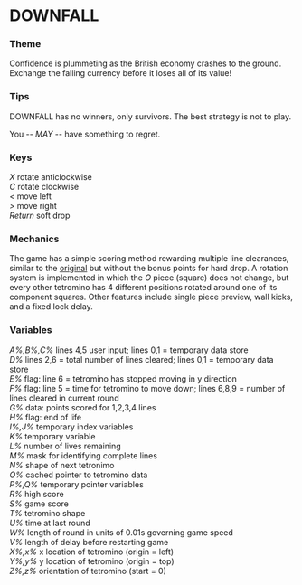 # DOWNFALL

### Theme

Confidence is plummeting as the British economy crashes to the ground. Exchange the falling currency before it loses all of its value!

### Tips

DOWNFALL has no winners, only survivors. The best strategy is not to play.

You -- *MAY* -- have something to regret.

### Keys

*X* rotate anticlockwise  
*C* rotate clockwise  
*<* move left  
*>* move right  
*Return* soft drop

### Mechanics

The game has a simple scoring method rewarding multiple line clearances, similar to the [original](https://tetris.wiki/Scoring) but without the bonus points for hard drop. A rotation system is implemented in which the *O* piece (square) does not change, but every other tetromino has 4 different positions rotated around one of its component squares. Other features include single piece preview, wall kicks, and a fixed lock delay.

### Variables

*A%,B%,C%* lines 4,5 user input; lines 0,1 = temporary data store  
*D%* lines 2,6 = total number of lines cleared; lines 0,1 = temporary data store  
*E%* flag: line 6 = tetromino has stopped moving in y direction   
*F%* flag: line 5 = time for tetromino to move down; lines 6,8,9 = number of lines cleared in current round  
*G%* data: points scored for 1,2,3,4 lines  
*H%* flag: end of life  
*I%,J%* temporary index variables  
*K%* temporary variable  
*L%* number of lives remaining  
*M%* mask for identifying complete lines  
*N%* shape of next tetronimo  
*O%* cached pointer to tetromino data  
*P%,Q%* temporary pointer variables  
*R%* high score  
*S%* game score  
*T%* tetromino shape  
*U%* time at last round  
*W%* length of round in units of 0.01s governing game speed  
*V%* length of delay before restarting game  
*X%,x%* x location of tetromino (origin = left)  
*Y%,y%* y location of tetromino (origin = top)  
*Z%,z%* orientation of tetromino (start = 0)  
